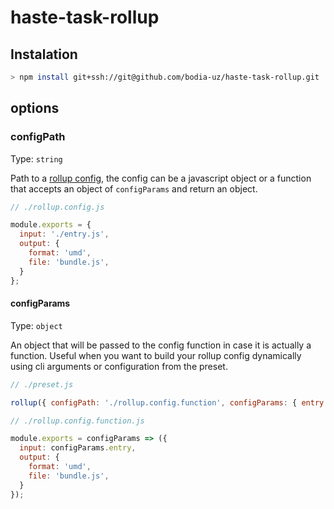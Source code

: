 # haste-task-rollup

## Instalation

```sh
> npm install git+ssh://git@github.com/bodia-uz/haste-task-rollup.git
```

## options

### configPath

Type: `string`

Path to a [rollup config](https://rollupjs.org/guide/en#configuration-files), the config can be a javascript object or a function that accepts an object of `configParams` and return an object.

```js
// ./rollup.config.js

module.exports = {
  input: './entry.js',
  output: {
    format: 'umd',
    file: 'bundle.js',
  }
};
```

#### configParams

Type: `object`

An object that will be passed to the config function in case it is actually a function.
Useful when you want to build your rollup config dynamically using cli arguments or configuration from the preset.

```js
// ./preset.js

rollup({ configPath: './rollup.config.function', configParams: { entry: './index.js'}});

// ./rollup.config.function.js

module.exports = configParams => ({
  input: configParams.entry,
  output: {
    format: 'umd',
    file: 'bundle.js',
  }
});
```
